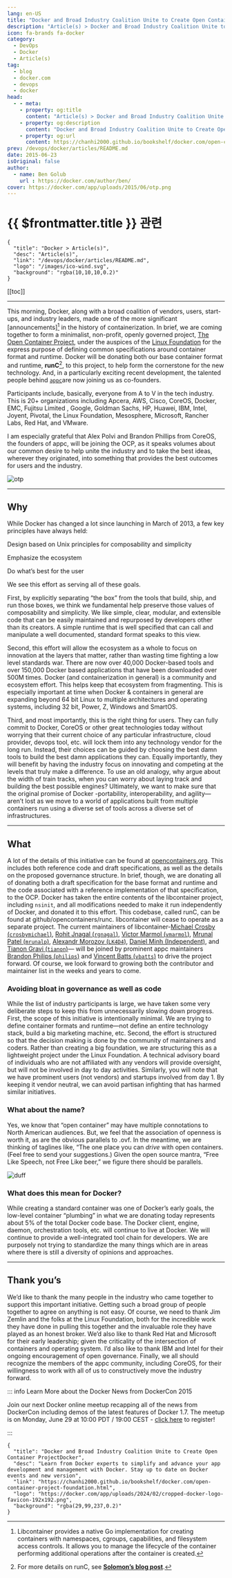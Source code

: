 ```yaml
---
lang: en-US
title: "Docker and Broad Industry Coalition Unite to Create Open Container ProjectDocker"
description: "Article(s) > Docker and Broad Industry Coalition Unite to Create Open Container ProjectDocker"
icon: fa-brands fa-docker
category:
  - DevOps
  - Docker
  - Article(s)
tag:
  - blog
  - docker.com
  - devops
  - docker
head:
  - - meta:
    - property: og:title
      content: "Article(s) > Docker and Broad Industry Coalition Unite to Create Open Container ProjectDocker"
    - property: og:description
      content: "Docker and Broad Industry Coalition Unite to Create Open Container ProjectDocker"
    - property: og:url
      content: https://chanhi2000.github.io/bookshelf/docker.com/open-container-project-foundation.html
prev: /devops/docker/articles/README.md
date: 2015-06-23
isOriginal: false
author:
  - name: Ben Golub
    url : https://docker.com/author/ben/
cover: https://docker.com/app/uploads/2015/06/otp.png
---
```


# {{ $frontmatter.title }} 관련

```component VPCard
{
  "title": "Docker > Article(s)",
  "desc": "Article(s)",
  "link": "/devops/docker/articles/README.md",
  "logo": "/images/ico-wind.svg",
  "background": "rgba(10,10,10,0.2)"
}
```

[[toc]]

---

<SiteInfo
  name="Docker and Broad Industry Coalition Unite to Create Open Container ProjectDocker"
  desc="Learn from Docker experts to simplify and advance your app development and management with Docker. Stay up to date on Docker events and new version"
  url="https://docker.com/blog/open-container-project-foundation"
  logo="https://docker.com/app/uploads/2024/02/cropped-docker-logo-favicon-192x192.png"
  preview="https://docker.com/app/uploads/2015/06/otp.png"/>

This morning, Docker, along with a broad coalition of vendors, users, start-ups, and industry leaders, made one of the more significant [announcements][^1] in the history of containerization. In brief, we are coming together to form a minimalist, non-profit, openly governed project, [<VPIcon icon="fas fa-globe"/>The Open Container Project](https://opencontainers.org), under the auspices of the [<VPIcon icon="fas fa-globe"/>Linux Foundation](https://linuxfoundation.org) for the express purpose of defining common specifications around container format and runtime. Docker will be donating both our base container format and runtime, **runC**[^2], to this project, to help form the cornerstone for the new technology. And, in a particularly exciting recent development, the talented people behind [<VPIcon icon="iconfont icon-github"/>`appc`](https://github.com/appc)are now joining us as co-founders.  

Participants include, basically, everyone from A to V in the tech industry. This is 20+ organizations including Apcera, AWS, Cisco, CoreOS, Docker, EMC, Fujitsu Limited , Google, Goldman Sachs, HP, Huawei, IBM, Intel, Joyent, Pivotal, the Linux Foundation, Mesosphere, Microsoft, Rancher Labs, Red Hat, and VMware.

I am especially grateful that Alex Polvi and Brandon Phillips from CoreOS, the founders of appc, will be joining the OCP, as it speaks volumes about our common desire to help unite the industry and to take the best ideas, wherever they originated, into something that provides the best outcomes for users and the industry.

![otp](https://docker.com/app/uploads/2015/06/otp.png) 

---

## Why

While Docker has changed a lot since launching in March of 2013, a few key principles have always held:

Design based on Unix principles for composability and simplicity  

Emphasize the ecosystem

Do what’s best for the user

We see this effort as serving all of these goals.

First, by explicitly separating “the box” from the tools that build, ship, and run those boxes, we think we fundamental help preserve those values of composability and simplicity. We like simple, clear, modular, and extensible code that can be easily maintained and repurposed by developers other than its creators. A simple runtime that is well specified that can call and manipulate a well documented, standard format speaks to this view.

Second, this effort will allow the ecosystem as a whole to focus on innovation at the layers that matter, rather than wasting time fighting a low level standards war. There are now over 40,000 Docker-based tools and over 150,000 Docker based applications that have been downloaded over 500M times. Docker (and containerization in general) is a community and ecosystem effort. This helps keep that ecosystem from fragmenting. This is especially important at time when Docker & containers in general are expanding beyond 64 bit Linux to multiple architectures and operating systems, including 32 bit, Power, Z, Windows and SmartOS.

Third, and most importantly, this is the right thing for users. They can fully commit to Docker, CoreOS or other great technologies today without worrying that their current choice of any particular infrastructure, cloud provider, devops tool, etc. will lock them into any technology vendor for the long run. Instead, their choices can be guided by choosing the best damn tools to build the best damn applications they can. Equally importantly, they will benefit by having the industry focus on innovating and competing at the levels that truly make a difference. To use an old analogy, why argue about the width of train tracks, when you can worry about laying track and building the best possible engines? Ultimately, we want to make sure that the original promise of Docker -portability, interoperability, and agility—aren’t lost as we move to a world of applications built from multiple containers run using a diverse set of tools across a diverse set of infrastructures.

---

## What

A lot of the details of this initiative can be found at [<VPIcon icon="fas fa-globe"/>opencontainers.org](https://opencontainers.org). This includes both reference code and draft specifications, as well as the details on the proposed governance structure. In brief, though, we are donating all of donating both a draft specification for the base format and runtime and the code associated with a reference implementation of that specification, to the OCP. Docker has taken the entire contents of the libcontainer project, including `nsinit`, and all modifications needed to make it run independently of Docker, and donated it to this effort. This codebase, called runC, can be found at github/opencontainers/runc. libcontainer will cease to operate as a separate project. The current maintainers of libcontainer-[Michael Crosby (<VPIcon icon="fa-brands fa-x-twitter"/>`crosbymichael`)](http://twitter.com/crosbymichael), [Rohit Jnagal (<VPIcon icon="fa-brands fa-x-twitter"/>`rgnagal`)](http://twitter.com/rgnagal), [Victor Marmol (<VPIcon icon="fa-brands fa-x-twitter"/>`vmarmol`)](https://twitter.com/vmarmol), [Mrunal Patel (<VPIcon icon="fa-brands fa-x-twitter"/>`mrunalp`)](https://twitter.com/mrunalp), [Alexandr Morozov (<VPIcon icon="fa-brands fa-x-twitter"/>`LK4D4`)](https://twitter.com/LK4D4), [Daniel Minh (Independent)](https://twitter.com/LK4D4), and [Tianon Gravi (<VPIcon icon="fa-brands fa-x-twitter"/>`tianon`)](https://twitter.com/tianon)— will be joined by prominent appc maintainers [Brandon Philips (<VPIcon icon="fa-brands fa-x-twitter"/>`philips`)](https://twitter.com/philips) and [Vincent Batts (<VPIcon icon="fa-brands fa-x-twitter"/>`vbatts`)](https://twitter.com/vbatts) to drive the project forward. Of course, we look forward to growing both the contributor and maintainer list in the weeks and years to come.

### Avoiding bloat in governance as well as code

While the list of industry participants is large, we have taken some very deliberate steps to keep this from unnecessarily slowing down progress. First, the scope of this initiative is intentionally minimal. We are trying to define container formats and runtime—not define an entire technology stack, build a big marketing machine, etc. Second, the effort is structured so that the decision making is done by the community of maintainers and coders. Rather than creating a big foundation, we are structuring this as a lightweight project under the Linux Foundation. A technical advisory board of individuals who are not affiliated with any vendors will provide oversight, but will not be involved in day to day activities. Similarly, you will note that we have prominent users (not vendors) and startups involved from day 1. By keeping it vendor neutral, we can avoid partisan infighting that has harmed similar initiatives.

### What about the name?

Yes, we know that “open container” may have multiple connotations to North American audiences. But, we feel that the association of openness is worth it, as are the obvious parallels to .ovf. In the meantime, we are thinking of taglines like, “The one place you can *drive* with open containers. (Feel free to send your suggestions.) Given the open source mantra, “Free Like Speech, not Free Like beer,” we figure there should be parallels.

![duff](https://docker.com/app/uploads/2015/06/duff-300x206.png)

### What does this mean for Docker?

While creating a standard container was one of Docker’s early goals, the low-level container “plumbing” in what we are donating today represents about 5% of the total Docker code base. The Docker client, engine, daemon, orchestration tools, etc. will continue to live at Docker. We will continue to provide a well-integrated tool chain for developers. We are purposely not trying to standardize the many things which are in areas where there is still a diversity of opinions and approaches.

---

## Thank you’s

We’d like to thank the many people in the industry who came together to support this important initiative. Getting such a broad group of people together to agree on anything is not easy. Of course, we need to thank Jim Zemlin and the folks at the Linux Foundation, both for the incredible work they have done in pulling this together and the invaluable role they have played as an honest broker. We’d also like to thank Red Hat and Microsoft for their early leadership; given the criticality of the intersection of containers and operating system. I’d also like to thank IBM and Intel for their ongoing encouragement of open governance. Finally, we all should recognize the members of the appc community, including CoreOS, for their willingness to work with all of us to constructively move the industry forward.

[^1]: Libcontainer provides a native Go implementation for creating containers with namespaces, cgroups, capabilities, and filesystem access controls. It allows you to manage the lifecycle of the container performing additional operations after the container is created.
[^2]: For more details on runC, see [**Solomon’s blog post**](/docker.com/runc.md).  

::: info Learn More about the Docker News from DockerCon 2015

<SiteInfo
  name="Docker Online Meetup #21: DockerCon Recap, Mon, Jun 29, 2015, 10:00 AM   | Meetup"
  desc="Docker HQ is buzzing with excitement. By now you may have seen numerous blog posts, tweets, and general noise surrounding DockerCon. In case you are not able to join us in "
  url="https://meetup.com/docker-online-meetup/events/222855066//"
  logo="https://secure.meetupstatic.com/next/images/general/m_swarm_196x196.png"
  preview="https://secure.meetupstatic.com/photos/event/c/b/8/d/600_505012109.jpeg"/>

Join our next Docker online meetup recapping all of the news from DockerCon including demos of the latest features of Docker 1.7. The meetup is on Monday, June 29 at 10:00 PDT / 19:00 CEST - [<VPIcon icon="fas fa-globe"/>click here](http://meetup.com/Docker-Online-Meetup/events/222855066/) to register!

:::

```component VPCard
{
  "title": "Docker and Broad Industry Coalition Unite to Create Open Container ProjectDocker",
  "desc": "Learn from Docker experts to simplify and advance your app development and management with Docker. Stay up to date on Docker events and new version",
  "link": "https://chanhi2000.github.io/bookshelf/docker.com/open-container-project-foundation.html",
  "logo": "https://docker.com/app/uploads/2024/02/cropped-docker-logo-favicon-192x192.png",
  "background": "rgba(29,99,237,0.2)"
}
```
